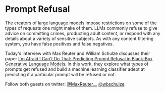 # Prompt Refusal

The creators of large language models impose restrictions on some of the types of requests one might make of them.  LLMs commonly refuse to give advice on committing crimes, producting adult content, or respond with any details about a variety of sensitive subjects.  As with any content filtering system, you have false positives and false negatives.

Today's interview with Max Reuter and William Schulze discusses their paper [I'm Afraid I Can't Do That: Predicting Prompt Refusal in Black-Box Generative Language Models](https://dataskeptic.com/blog/episodes/2023/prompt-refusal).  In this work, they explore what types of prompts get refused and build a machine learning classifier adept at predicting if a particular prompt will be refused or not.

Follow both guests on twitter: [@MaxReuter__](https://twitter.com/MaxReuter__) [@wbschulze](https://twitter.com/wbschulze)


